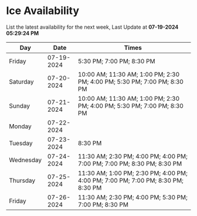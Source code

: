 # Ice Availability

List the latest availability for the next week, Last Update at **07-19-2024 05:29:24 PM**

| Day         | Date        | Times       |
| ----------- | ----------- | ----------- |
|Friday|07-19-2024|5:30 PM; 7:00 PM; 8:30 PM|
|Saturday|07-20-2024|10:00 AM; 11:30 AM; 1:00 PM; 2:30 PM; 4:00 PM; 5:30 PM; 7:00 PM; 8:30 PM|
|Sunday|07-21-2024|10:00 AM; 11:30 AM; 1:00 PM; 2:30 PM; 4:00 PM; 5:30 PM; 7:00 PM; 8:30 PM|
|Monday|07-22-2024||
|Tuesday|07-23-2024|8:30 PM|
|Wednesday|07-24-2024|11:30 AM; 2:30 PM; 4:00 PM; 4:00 PM; 7:00 PM; 7:00 PM; 8:30 PM; 8:30 PM|
|Thursday|07-25-2024|11:30 AM; 1:00 PM; 2:30 PM; 4:00 PM; 4:00 PM; 7:00 PM; 7:00 PM; 8:30 PM; 8:30 PM|
|Friday|07-26-2024|11:30 AM; 2:30 PM; 4:00 PM; 5:30 PM; 7:00 PM; 8:30 PM|
